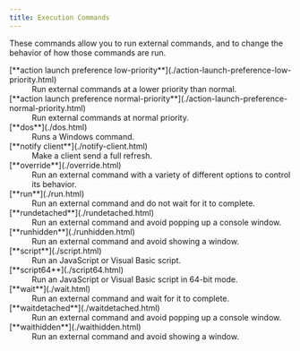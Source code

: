 ```yaml
---
title: Execution Commands
---
```


These commands allow you to run external commands, and to change the behavior of how those commands are run.

<dl>

  <dt>[**action launch preference low-priority**](./action-launch-preference-low-priority.html)</dt>
  <dd>Run external commands at a lower priority than normal.</dd>

  <dt>[**action launch preference normal-priority**](./action-launch-preference-normal-priority.html)</dt>
  <dd>Run external commands at normal priority.</dd>

  <dt>[**dos**](./dos.html)</dt>
  <dd>Runs a Windows command.</dd>

  <dt>[**notify client**](./notify-client.html)</dt>
  <dd>Make a client send a full refresh.</dd>

  <dt>[**override**](./override.html)</dt>
  <dd>Run an external command with a variety of different options to control its behavior.</dd>

  <dt>[**run**](./run.html)</dt>
  <dd>Run an external command and do not wait for it to complete.</dd>

  <dt>[**rundetached**](./rundetached.html)</dt>
  <dd>Run an external command and avoid popping up a console window.</dd>

  <dt>[**runhidden**](./runhidden.html)</dt>
  <dd>Run an external command and avoid showing a window.</dd>

  <dt>[**script**](./script.html)</dt>
  <dd>Run an JavaScript or Visual Basic script.</dd>

  <dt>[**script64**](./script64.html)</dt>
  <dd>Run an JavaScript or Visual Basic script in 64-bit mode.</dd>

  <dt>[**wait**](./wait.html)</dt>
  <dd>Run an external command and wait for it to complete.</dd>

  <dt>[**waitdetached**](./waitdetached.html)</dt>
  <dd>Run an external command and avoid popping up a console window.</dd>

  <dt>[**waithidden**](./waithidden.html)</dt>
  <dd>Run an external command and avoid showing a window.</dd>

</dl>
